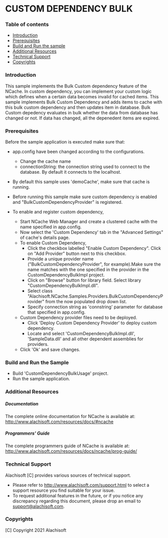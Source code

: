 # CUSTOM DEPENDENCY BULK 

### Table of contents

* [Introduction](#introduction)
* [Prerequisites](#prerequisites)
* [Build and Run the sample](#build-and-run-the-sample)
* [Additional Resources](#additional-resources)
* [Technical Support](#technical-support)
* [Copyrights](#copyrights)

### Introduction

This sample implements the Bulk Custom dependency feature of the NCache. In custom dependency, you can implement your 
custom logic which defines when a certain data becomes invalid for cached items. This sample implements Bulk Custom 
Dependency and adds items to cache with this bulk custom dependency and then updates item in database. Bulk Custom depedency 
evaluates in bulk whether the data from database has changed or not. If data has changed, all the depenedent items are expired.

### Prerequisites

Before the sample application is executed make sure that:

- app.config have been changed according to the configurations. 
	- Change the cache name
	- connectionString:	the connection string used to connect to the database. By default it connects to the localhost.

- By default this sample uses 'demoCache', make sure that cache is running. 

- Before running this sample make sure custom dependency is enabled and "BulkCustomDependencyProvider" is registered.

- To enable and register custom dependency,
	- Start NCache Web Manager and create a clustered cache with the name specified in app.config. 
	- Now select the 'Custom Dependency' tab in the "Advanced Settings" of cache's details page. 
	- To enable Custom Dependency,
		- Click the checkbox labelled "Enable Custom Dependency". Click on "Add Provider" button next to this checkbox.
		- Provide a unique provider name ("BulkCustomDependencyProvider", for example).Make sure the name matches with the one specified in the provider in the CustomDependencyBulkImpl project.
		- Click on "Browse" button for library field. Select library "CustomDependencyBulkImpl.dll".
		- Select class "Alachisoft.NCache.Samples.Providers.BulkCustomDependencyProvider" from the now populated drop down list.
		- Specify connection string as 'connstring' parameter for database that specified in app.config. 
	- Custom Dependency provider files need to be deployed.
		- Click 'Deploy Custom Dependency Provider' to deploy custom dependency. 
		- Locate and select 'CustomDependencyBulkImpl.dll', 'SampleData.dll' and all other dependent assemblies for providers.
	- Click 'Ok' and save changes.

### Build and Run the Sample

- Build 'CustomDependencyBulkUsage' project.
- Run the sample application.

### Additional Resources

##### Documentation
The complete online documentation for NCache is available at:
http://www.alachisoft.com/resources/docs/#ncache

##### Programmers' Guide
The complete programmers guide of NCache is available at:
http://www.alachisoft.com/resources/docs/ncache/prog-guide/

### Technical Support

Alachisoft [C] provides various sources of technical support. 

- Please refer to http://www.alachisoft.com/support.html to select a support resource you find suitable for your issue.
- To request additional features in the future, or if you notice any discrepancy regarding this document, please drop an email to [support@alachisoft.com](mailto:support@alachisoft.com).

### Copyrights

[C] Copyright 2021 Alachisoft 
